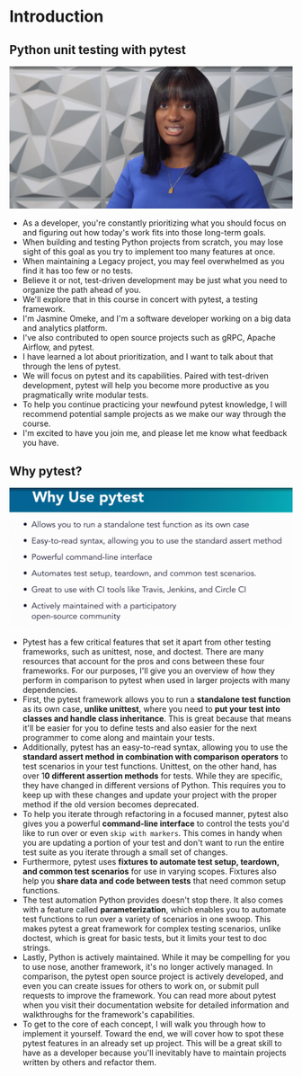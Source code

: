 # Introduction

## Python unit testing with pytest

![img.png](introduction.png)

- As a developer, you're constantly prioritizing what you should focus on and figuring out how today's work fits into
those long-term goals.
- When building and testing Python projects from scratch, you may lose sight of this goal as you try to implement too
many features at once.
- When maintaining a Legacy project, you may feel overwhelmed as you find it has too few or no tests.
- Believe it or not, test-driven development may be just what you need to organize the path ahead of you.
- We'll explore that in this course in concert with pytest, a testing framework.
- I'm Jasmine Omeke, and I'm a software developer working on a big data and analytics platform.
- I've also contributed to open source projects such as gRPC, Apache Airflow, and pytest.
- I have learned a lot about prioritization, and I want to talk about that through the lens of pytest.
- We will focus on pytest and its capabilities. Paired with test-driven development, pytest will help you become more
productive as you pragmatically write modular tests.
- To help you continue practicing your newfound pytest knowledge, I will recommend potential sample projects as we make
our way through the course.
- I'm excited to have you join me, and please let me know what feedback you have.

## Why pytest?

![img.png](why-pytest.png)

- Pytest has a few critical features that set it apart from other testing frameworks, such as unittest, nose, and
doctest. There are many resources that account for the pros and cons between these four frameworks. For our purposes,
I'll give you an overview of how they perform in comparison to pytest when used in larger projects with many
dependencies.
- First, the pytest framework allows you to run a **standalone test function** as its own case, **unlike unittest**,
where you need to **put your test into classes and handle class inheritance**. This is great because that means it'll be
easier for you to define tests and also easier for the next programmer to come along and maintain your tests.
- Additionally, pytest has an easy-to-read syntax, allowing you to use the **standard assert method in combination with
comparison operators** to test scenarios in your test functions. Unittest, on the other hand, has over 1**0 different
assertion methods** for tests. While they are specific, they have changed in different versions of Python. This requires
you to keep up with these changes and update your project with the proper method if the old version becomes deprecated.
- To help you iterate through refactoring in a focused manner, pytest also gives you a powerful **command-line interface**
to control the tests you'd like to run over or even `skip with markers`. This comes in handy when you are updating a
portion of your test and don't want to run the entire test suite as you iterate through a small set of changes.
- Furthermore, pytest uses **fixtures to automate test setup, teardown, and common test scenarios** for use in varying
scopes. Fixtures also help you **share data and code between tests** that need common setup functions.
- The test automation Python provides doesn't stop there. It also comes with a feature called **parameterization**,
which enables you to automate test functions to run over a variety of scenarios in one swoop. This makes pytest a great
framework for complex testing scenarios, unlike doctest, which is great for basic tests, but it limits your test to
doc strings.
- Lastly, Python is actively maintained. While it may be compelling for you to use nose, another framework,
it's no longer actively managed. In comparison, the pytest open source project is actively developed, and even you can
create issues for others to work on, or submit pull requests to improve the framework. You can read more about pytest
when you visit their documentation website for detailed information and walkthroughs for the framework's capabilities.
- To get to the core of each concept, I will walk you through how to implement it yourself. Toward the end, we will
cover how to spot these pytest features in an already set up project. This will be a great skill to have as a developer
because you'll inevitably have to maintain projects written by others and refactor them.
